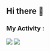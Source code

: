 ## Hi there 👋
### My Activity :
<img src="https://github-readme-stats.vercel.app/api?username=zeynab-jalalian&show_icons=true&theme=highcontrast">
<img src="https://github-readme-stats.vercel.app/api/top-langs/?username=zeynab-jalalian&&langs_count_8">
<!--
**Zeynab-jalalian/Zeynab-jalalian** is a ✨ _special_ ✨ repository because its `README.md` (this file) appears on your GitHub profile.

Here are some ideas to get you started:

- 🔭 I’m currently working on ...
- 🌱 I’m currently learning ...
- 👯 I’m looking to collaborate on ...
- 🤔 I’m looking for help with ...
- 💬 Ask me about ...
- 📫 How to reach me: ...
- 😄 Pronouns: ...
- ⚡ Fun fact: ...
-->
